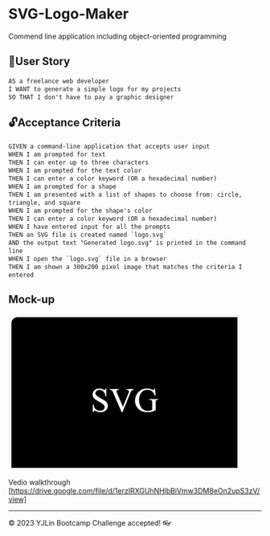 # SVG-Logo-Maker
Commend line application including object-oriented programming

## 🎯User Story
``````
AS a freelance web developer
I WANT to generate a simple logo for my projects
SO THAT I don't have to pay a graphic designer
``````

## 🔓Acceptance Criteria
``````
GIVEN a command-line application that accepts user input
WHEN I am prompted for text
THEN I can enter up to three characters
WHEN I am prompted for the text color
THEN I can enter a color keyword (OR a hexadecimal number)
WHEN I am prompted for a shape
THEN I am presented with a list of shapes to choose from: circle, triangle, and square
WHEN I am prompted for the shape's color
THEN I can enter a color keyword (OR a hexadecimal number)
WHEN I have entered input for all the prompts
THEN an SVG file is created named `logo.svg`
AND the output text "Generated logo.svg" is printed in the command line
WHEN I open the `logo.svg` file in a browser
THEN I am shown a 300x200 pixel image that matches the criteria I entered

``````
## Mock-up
![SVG Logo](./lib/SVG.PNG)

Vedio walkthrough
[https://drive.google.com/file/d/1erzIRXGUhNHlbBiVmw3DM8eOn2upS3zV/view]

---

© 2023 YJLin Bootcamp Challenge accepted! 👓
